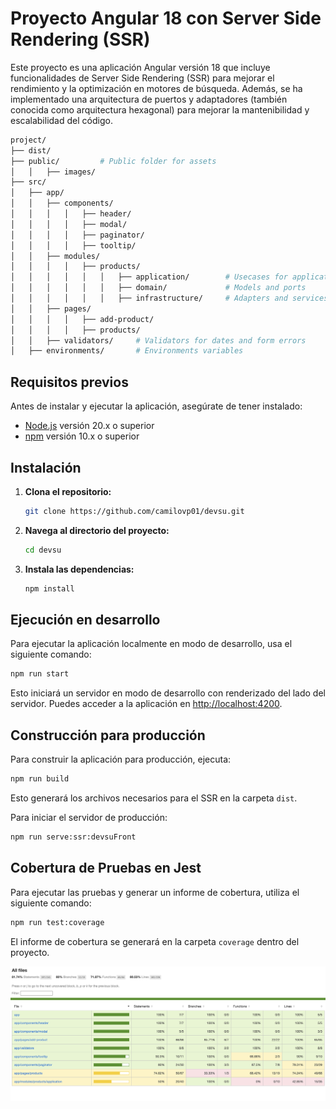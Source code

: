 # Proyecto Angular 18 con Server Side Rendering (SSR)

Este proyecto es una aplicación Angular versión 18 que incluye funcionalidades de Server Side Rendering (SSR) para mejorar el rendimiento y la optimización en motores de búsqueda. Además, se ha implementado una arquitectura de puertos y adaptadores (también conocida como arquitectura hexagonal) para mejorar la mantenibilidad y escalabilidad del código.

```bash
project/
├── dist/                   
├── public/         # Public folder for assets
│   │   ├── images/         
├── src/                    
│   ├── app/
│   │   ├── components/     
│   │   │   │   ├── header/
│   │   │   │   ├── modal/ 
│   │   │   │   ├── paginator/ 
│   │   │   │   ├── tooltip/      
│   │   ├── modules/     
│   │   │   │   ├── products/
│   │   │   │   │   │   ├── application/        # Usecases for application
│   │   │   │   │   │   ├── domain/             # Models and ports 
│   │   │   │   │   │   ├── infrastructure/     # Adapters and services
│   │   ├── pages/     
│   │   │   │   ├── add-product/
│   │   │   │   ├── products/
│   │   ├── validators/     # Validators for dates and form errors
│   ├── environments/       # Environments variables           
```

## Requisitos previos

Antes de instalar y ejecutar la aplicación, asegúrate de tener instalado:

- [Node.js](https://nodejs.org/) versión 20.x o superior
- [npm](https://www.npmjs.com/) versión 10.x o superior

## Instalación

1. **Clona el repositorio:**

   ```bash
   git clone https://github.com/camilovp01/devsu.git
   ```

2. **Navega al directorio del proyecto:**

   ```bash
   cd devsu
   ```

3. **Instala las dependencias:**

   ```bash
   npm install
   ```

## Ejecución en desarrollo

Para ejecutar la aplicación localmente en modo de desarrollo, usa el siguiente comando:

```bash
npm run start
```

Esto iniciará un servidor en modo de desarrollo con renderizado del lado del servidor. Puedes acceder a la aplicación en [http://localhost:4200](http://localhost:4200).

## Construcción para producción

Para construir la aplicación para producción, ejecuta:

```bash
npm run build
```

Esto generará los archivos necesarios para el SSR en la carpeta `dist`.

Para iniciar el servidor de producción:

```bash
npm run serve:ssr:devsuFront
```

## Cobertura de Pruebas en Jest

Para ejecutar las pruebas y generar un informe de cobertura, utiliza el siguiente comando:

```bash
npm run test:coverage
```

El informe de cobertura se generará en la carpeta `coverage` dentro del proyecto.

![Cobertura de Pruebas](https://github.com/camilovp01/devsu/blob/main/public/images/coverage-report.png)

